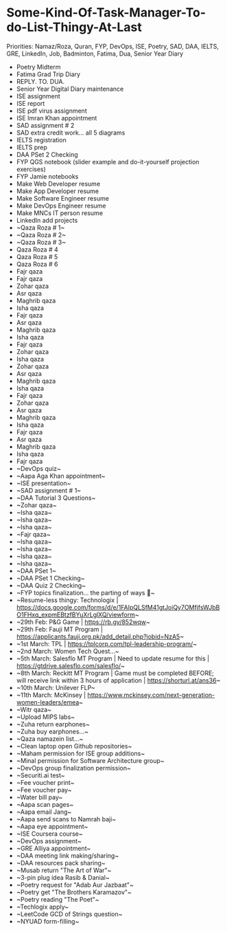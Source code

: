 # Some-Kind-Of-Task-Manager-To-do-List-Thingy-At-Last

Priorities: Namaz/Roza, Quran, FYP, DevOps, ISE, Poetry, SAD, DAA, IELTS, GRE, LinkedIn, Job, Badminton, Fatima, Dua, Senior Year Diary

- Poetry Midterm
- Fatima Grad Trip Diary
- REPLY. TO. DUA.
- Senior Year Digital Diary maintenance
- ISE assignment
- ISE report
- ISE pdf virus assignment
- ISE Imran Khan appointment
- SAD assignment # 2
- SAD extra credit work... all 5 diagrams
- IELTS registration
- IELTS prep
- DAA PSet 2 Checking
- FYP QGS notebook (slider example and do-it-yourself projection exercises)
- FYP Jamie notebooks
- Make Web Developer resume
- Make App Developer resume
- Make Software Engineer resume
- Make DevOps Engineer resume
- Make MNCs IT person resume
- LinkedIn add projects
- ~Qaza Roza # 1~
- ~Qaza Roza # 2~
- ~Qaza Roza # 3~
- Qaza Roza # 4
- Qaza Roza # 5
- Qaza Roza # 6
- Fajr qaza
- Fajr qaza
- Zohar qaza
- Asr qaza
- Maghrib qaza
- Isha qaza
- Fajr qaza
- Asr qaza
- Maghrib qaza
- Isha qaza
- Fajr qaza
- Zohar qaza
- Isha qaza
- Zohar qaza
- Asr qaza
- Maghrib qaza
- Isha qaza
- Fajr qaza
- Zohar qaza
- Asr qaza
- Maghrib qaza
- Isha qaza
- Fajr qaza
- Asr qaza
- Maghrib qaza
- Isha qaza
- Fajr qaza
- ~DevOps quiz~
- ~Aapa Aga Khan appointment~
- ~ISE presentation~
- ~SAD assignment # 1~
- ~DAA Tutorial 3 Questions~
- ~Zohar qaza~
- ~Isha qaza~
- ~Isha qaza~
- ~Isha qaza~
- ~Fajr qaza~
- ~Isha qaza~
- ~Isha qaza~
- ~Isha qaza~
- ~Isha qaza~
- ~DAA PSet 1~
- ~DAA PSet 1 Checking~
- ~DAA Quiz 2 Checking~
- ~FYP topics finalization... the parting of ways 🤝~
- ~Resume-less thingy: Technologix | https://docs.google.com/forms/d/e/1FAIpQLSfM41gtJoiQy7OMfjfsWJbBO1FHxq_expmEBtzfBYuXrLglXQ/viewform~
- ~29th Feb: P&G Game | https://rb.gy/852wqw~
- ~29th Feb: Fauji MT Program | https://applicants.fauji.org.pk/add_detail.php?jobid=NzA5~
- ~1st March: TPL | https://tplcorp.com/tpl-leadership-program/~
- ~2nd March: Women Tech Quest...~
- ~5th March: Salesflo MT Program | Need to update resume for this | https://gtdrive.salesflo.com/salesflo/~
- ~8th March: Reckitt MT Program | Game must be completed BEFORE; will receive link within 3 hours of application | https://shorturl.at/ans36~
- ~10th March: Unilever FLP~
- ~11th March: McKinsey | https://www.mckinsey.com/next-generation-women-leaders/emea~
- ~Witr qaza~
- ~Upload MIPS labs~
- ~Zuha return earphones~
- ~Zuha buy earphones...~
- ~Qaza namazein list...~
- ~Clean laptop open Github repositories~
- ~Maham permission for ISE group additions~
- ~Minal permission for Software Architecture group~
- ~DevOps group finalization permission~
- ~Securiti.ai test~
- ~Fee voucher print~
- ~Fee voucher pay~
- ~Water bill pay~
- ~Aapa scan pages~
- ~Aapa email Jang~
- ~Aapa send scans to Namrah baji~
- ~Aapa eye appointment~
- ~ISE Coursera course~
- ~DevOps assignment~
- ~GRE Alliya appointment~
- ~DAA meeting link making/sharing~
- ~DAA resources pack sharing~
- ~Musab return "The Art of War"~
- ~3-pin plug idea Rasib & Danial~
- ~Poetry request for "Adab Aur Jazbaat"~
- ~Poetry get "The Brothers Karamazov"~
- ~Poetry reading "The Poet"~
- ~Techlogix apply~
- ~LeetCode GCD of Strings question~
- ~NYUAD form-filling~
